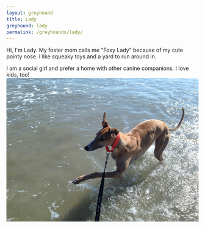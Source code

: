 ```yaml
---
layout: greyhound
title: Lady
greyhound: lady
permalink: /greyhounds/lady/
---
```


Hi, I'm Lady.  My foster mom calls me "Foxy Lady" because of my cute pointy nose.  I like squeaky toys and a yard to run around in.

I am a social girl and prefer a home with other canine companions.  I love kids, too!
![Lady](/img/lady1.png "Lady")
